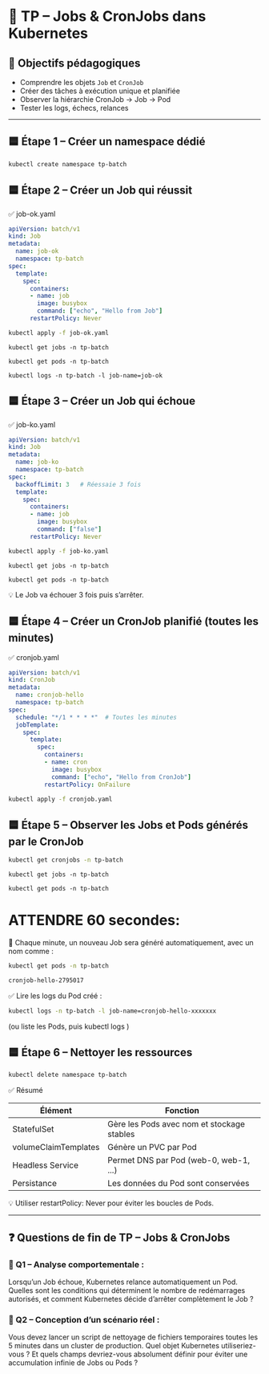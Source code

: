 
# 🧪 TP – Jobs & CronJobs dans Kubernetes

## 🎯 Objectifs pédagogiques

- Comprendre les objets `Job` et `CronJob`
- Créer des tâches à exécution unique et planifiée
- Observer la hiérarchie CronJob → Job → Pod
- Tester les logs, échecs, relances

---

  ## 🟦 Étape 1 – Créer un namespace dédié

```bash
kubectl create namespace tp-batch
```

## 🟦 Étape 2 – Créer un Job qui réussit

✅ job-ok.yaml
```yaml
apiVersion: batch/v1
kind: Job
metadata:
  name: job-ok
  namespace: tp-batch
spec:
  template:
    spec:
      containers:
      - name: job
        image: busybox
        command: ["echo", "Hello from Job"]
      restartPolicy: Never
```

```bash
kubectl apply -f job-ok.yaml
```
```
kubectl get jobs -n tp-batch
```
```
kubectl get pods -n tp-batch
```
```
kubectl logs -n tp-batch -l job-name=job-ok
```

## 🟦 Étape 3 – Créer un Job qui échoue

✅ job-ko.yaml

```yaml
apiVersion: batch/v1
kind: Job
metadata:
  name: job-ko
  namespace: tp-batch
spec:
  backoffLimit: 3   # Réessaie 3 fois
  template:
    spec:
      containers:
      - name: job
        image: busybox
        command: ["false"]
      restartPolicy: Never
```

```bash
kubectl apply -f job-ko.yaml
```
```
kubectl get jobs -n tp-batch
```
```
kubectl get pods -n tp-batch
```

💡 Le Job va échouer 3 fois puis s’arrêter.

## 🟦 Étape 4 – Créer un CronJob planifié (toutes les minutes)

✅ cronjob.yaml


```yaml
apiVersion: batch/v1
kind: CronJob
metadata:
  name: cronjob-hello
  namespace: tp-batch
spec:
  schedule: "*/1 * * * *"  # Toutes les minutes
  jobTemplate:
    spec:
      template:
        spec:
          containers:
          - name: cron
            image: busybox
            command: ["echo", "Hello from CronJob"]
          restartPolicy: OnFailure
```


```bash
kubectl apply -f cronjob.yaml
```

## 🟦 Étape 5 – Observer les Jobs et Pods générés par le CronJob


```bash
kubectl get cronjobs -n tp-batch
```
```
kubectl get jobs -n tp-batch
```
```
kubectl get pods -n tp-batch
```

# ATTENDRE 60 secondes:

💬 Chaque minute, un nouveau Job sera généré automatiquement, avec un nom comme :

```bash
kubectl get pods -n tp-batch
```

```bash
cronjob-hello-2795017
```

✅ Lire les logs du Pod créé :

```bash
kubectl logs -n tp-batch -l job-name=cronjob-hello-xxxxxxx
```

(ou liste les Pods, puis kubectl logs <pod-name>)

 ## 🟦 Étape 6 – Nettoyer les ressources

```bash
kubectl delete namespace tp-batch
```

✅ Résumé

| Élément              | Fonction                                   |
|----------------------|--------------------------------------------|
| StatefulSet          | Gère les Pods avec nom et stockage stables |
| volumeClaimTemplates | Génère un PVC par Pod                      |
| Headless Service     | Permet DNS par Pod (web-0, web-1, ...)     |
| Persistance          | Les données du Pod sont conservées         |

💡 Utiliser restartPolicy: Never pour éviter les boucles de Pods.

---

## ❓ Questions de fin de TP – Jobs & CronJobs

### 🧠 Q1 – Analyse comportementale :

Lorsqu’un Job échoue, Kubernetes relance automatiquement un Pod.
Quelles sont les conditions qui déterminent le nombre de redémarrages autorisés, et comment Kubernetes décide d’arrêter complètement le Job ?

### 💬 Q2 – Conception d’un scénario réel :

Vous devez lancer un script de nettoyage de fichiers temporaires toutes les 5 minutes dans un cluster de production.
Quel objet Kubernetes utiliseriez-vous ?
Et quels champs devriez-vous absolument définir pour éviter une accumulation infinie de Jobs ou Pods ?




